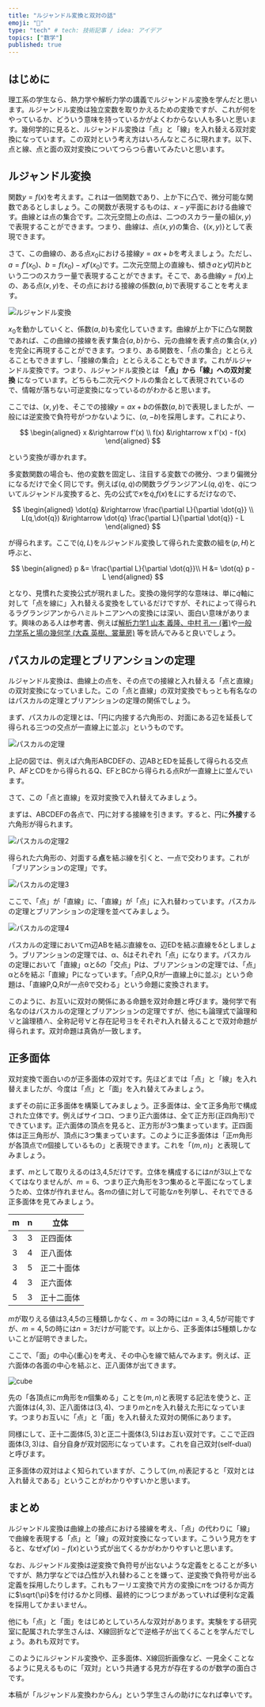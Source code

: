 ```yaml
---
title: "ルジャンドル変換と双対の話"
emoji: "🤖"
type: "tech" # tech: 技術記事 / idea: アイデア
topics: ["数学"]
published: true
---
```


## はじめに

理工系の学生なら、熱力学や解析力学の講義でルジャンドル変換を学んだと思います。ルジャンドル変換は独立変数を取りかえるための変換ですが、これが何をやっているか、どういう意味を持っているかがよくわからない人も多いと思います。幾何学的に見ると、ルジャンドル変換は「点」と「線」を入れ替える双対変換になっています。この双対という考え方はいろんなところに現れます。以下、点と線、点と面の双対変換についてつらつら書いてみたいと思います。

## ルジャンドル変換

関数$y = f(x)$を考えます。これは一価関数であり、上か下に凸で、微分可能な関数であるとしましょう。この関数が表現するものは、$x-y$平面における曲線です。曲線とは点の集合です。二次元空間上の点は、二つのスカラー量の組$(x,y)$で表現することができます。つまり、曲線は、点$(x,y)$の集合、$\{(x,y)\}$として表現できます。

さて、この曲線の、ある点$x_0$における接線$y = a x + b$を考えましょう。ただし、$a = f'(x_0)$、$b = f(x_0) - x f'(x_0)$です。二次元空間上の直線も、傾き$a$と$y$切片$b$という二つのスカラー量で表現することができます。そこで、ある曲線$y=f(x)$上の、ある点$(x,y)$を、その点における接線の係数$(a,b)$で表現することを考えます。

![ルジャンドル変換](https://github.com/kaityo256/zenn-content/blob/main/articles/legendre_dual/legendre.png?raw=true)

$x_0$を動かしていくと、係数$(a,b)$も変化していきます。曲線が上か下に凸な関数であれば、この曲線の接線を表す集合$\{a,b\}$から、元の曲線を表す点の集合$\{x,y\}$を完全に再現することができます。つまり、ある関数を、「点の集合」ととらえることもできますし、「接線の集合」ととらえることもできます。これがルジャンドル変換です。つまり、ルジャンドル変換とは **「点」から「線」への双対変換** になっています。どちらも二次元ベクトルの集合として表現されているので、情報が落ちない可逆変換になっているのがわかると思います。

ここでは、$(x,y)$を、そこでの接線$y=ax+b$の係数$(a,b)$で表現しましたが、一般には逆変換で負符号がつかないように、$(a, -b)$を採用します。これにより、

$$
\begin{aligned}
x &\rightarrow f'(x) \\
f(x) &\rightarrow x f'(x) - f(x)
\end{aligned}
$$

という変換が導かれます。

多変数関数の場合も、他の変数を固定し、注目する変数での微分、つまり偏微分になるだけで全く同じです。例えば$(q,\dot{q})$の関数ラグランジアン$L(q,\dot{q})$を、$\dot{q}$についてルジャンドル変換すると、先の公式で$x$を$\dot{q}$,$f(x)$を$L$にするだけなので、

$$
\begin{aligned}
\dot{q} &\rightarrow \frac{\partial L}{\partial \dot{q}} \\
L(q,\dot{q}) &\rightarrow \dot{q} \frac{\partial L}{\partial \dot{q}} - L
\end{aligned}
$$

が得られます。ここで$(\dot{q}, L)$をルジャンドル変換して得られた変数の組を$(p,H)$と呼ぶと、

$$
\begin{aligned}
p &=  \frac{\partial L}{\partial \dot{q}}\\
H &= \dot{q} p - L
\end{aligned}
$$

となり、見慣れた変換公式が現れました。変換の幾何学的な意味は、単に$\dot{q}$軸に対して「点を線に」入れ替える変換をしているだけですが、それによって得られるラグランジアンからハミルトニアンへの変換には深い、面白い意味があります。興味のある人は参考書、例えば[解析力学1 山本 義隆、中村 孔一 (著)](https://www.amazon.co.jp/dp/4254136714)や[一般力学系と場の幾何学 (大森 英樹、裳華房)](https://www.amazon.co.jp/dp/4785310693) 等を読んでみると良いでしょう。

## パスカルの定理とブリアンションの定理

ルジャンドル変換は、曲線上の点を、その点での接線と入れ替える「点と直線」の双対変換になっていました。この「点と直線」の双対変換でもっとも有名なのはパスカルの定理とブリアンションの定理の関係でしょう。

まず、パスカルの定理とは、「円に内接する六角形の、対面にある辺を延長して得られる三つの交点が一直線上に並ぶ」というものです。

![パスカルの定理](https://github.com/kaityo256/zenn-content/blob/main/articles/legendre_dual/pascal1.png?raw=true)

上記の図では、例えば六角形ABCDEFの、辺ABとEDを延長して得られる交点P、AFとCDをから得られるQ、EFとBCから得られる点Rが一直線上に並んでいます。

さて、この「点と直線」を双対変換で入れ替えてみましょう。

まずは、ABCDEFの各点で、円に対する接線を引きます。すると、円に**外接**する六角形が得られます。

![パスカルの定理2](https://github.com/kaityo256/zenn-content/blob/main/articles/legendre_dual/pascal2.png?raw=true)

得られた六角形の、対面する**点**を結ぶ線を引くと、一点で交わります。これが「ブリアンションの定理」です。

![パスカルの定理3](https://github.com/kaityo256/zenn-content/blob/main/articles/legendre_dual/pascal3.png?raw=true)

ここで、「点」が「直線」に、「直線」が「点」に入れ替わっています。パスカルの定理とブリアンションの定理を並べてみましょう。

![パスカルの定理4](https://github.com/kaityo256/zenn-content/blob/main/articles/legendre_dual/pascal4.png?raw=true)

パスカルの定理においてｍ辺ABを結ぶ直線をα、辺EDを結ぶ直線をδとしましょう。ブリアンションの定理では、α、δはそれぞれ「点」になります。パスカルの定理において「直線」αとδの「交点」Pは、ブリアンションの定理では、「点」αとδを結ぶ「直線」Pになっています。「点P,Q,Rが一直線上θに並ぶ」という命題は、「直線P,Q,Rが一点θで交わる」という命題に変換されます。

このように、お互いに双対の関係にある命題を双対命題と呼びます。幾何学で有名なのはパスカルの定理とブリアンションの定理ですが、他にも論理式で論理和∨と論理積∧、全称記号∀と存在記号∃をそれぞれ入れ替えることで双対命題が得られます。双対命題は真偽が一致します。

## 正多面体

双対変換で面白いのが正多面体の双対です。先ほどまでは「点」と「線」を入れ替えましたが、今度は「点」と「面」を入れ替えてみましょう。

まずその前に正多面体を構築してみましょう。正多面体は、全て正多角形で構成された立体です。例えばサイコロ、つまり正六面体は、全て正方形(正四角形)でできています。正六面体の頂点を見ると、正方形が3つ集まっています。正四面体は正三角形が、頂点に3つ集まっています。このように正多面体は「正$m$角形が各頂点で$n$個接しているもの」と表現できます。これを「$(m,n)$」と表現してみましょう。

まず、$m$として取りえるのは3,4,5だけです。立体を構成するには$n$が3以上でなくてはなりませんが、$m=6$、つまり正六角形を3つ集めると平面になってしまうため、立体が作れません。各$m$の値に対して可能な$n$を列挙し、それでできる正多面体を見てみましょう。

|m|n| 立体 |
| ---- | ---- | ---- |
| 3    |   3  | 正四面体 |
| 3    |   4  | 正八面体 |
| 3    |   5  | 正二十面体 |
| 4    |   3  | 正六面体 |
| 5    |   3  | 正十二面体 |

$m$が取りえる値は3,4,5の三種類しかなく、$m=3$の時には$n=3,4,5$が可能ですが、$m=4,5$の時には$n=3$だけが可能です。以上から、正多面体は5種類しかないことが証明できました。

ここで、「面」の中心(重心)を考え、その中心を線で結んでみます。例えば、正六面体の各面の中心を結ぶと、正八面体が出てきます。

![cube](https://github.com/kaityo256/zenn-content/blob/main/articles/legendre_dual/cube.png?raw=true)

先の「各頂点に$m$角形を$n$個集める」ことを$(m,n)$と表現する記法を使うと、正六面体は$(4,3)$、正八面体は$(3,4)$、つまり$m$と$n$を入れ替えた形になっています。つまりお互いに「点」と「面」を入れ替えた双対の関係にあります。

同様にして、正十二面体$(5,3)$と正二十面体$(3,5)$はお互い双対です。ここで正四面体$(3,3)$は、自分自身が双対図形になっています。これを自己双対(self-dual)と呼びます。

正多面体の双対はよく知られていますが、こうして$(m,n)$表記すると「双対とは入れ替えである」ということがわかりやすいかと思います。

## まとめ

ルジャンドル変換は曲線上の接点における接線を考え、「点」の代わりに「線」で曲線を表現する「点」と「線」の双対変換になっています。こういう見方をすると、なぜ$xf'(x) - f(x)$という式が出てくるかがわかりやすいと思います。

なお、ルジャンドル変換は逆変換で負符号が出ないような定義をとることが多いですが、熱力学などでは凸性が入れ替わることを嫌って、逆変換で負符号が出る定義を採用したりします。これもフーリエ変換で片方の変換に$\pi$をつけるか両方に$\sqrt{\pi}$を付けるかと同様、最終的につじつまがあっていれば便利な定義を採用してかまいません。

他にも「点」と「面」をはじめとしていろんな双対があります。実験をする研究室に配属された学生さんは、X線回折などで逆格子が出てくることを学んだでしょう。あれも双対です。

このようにルジャンドル変換や、正多面体、X線回折画像など、一見全くことなるように見えるものに「双対」という共通する見方が存在するのが数学の面白さです。

本稿が「ルジャンドル変換わからん」という学生さんの助けになれば幸いです。
